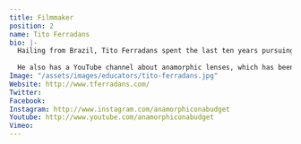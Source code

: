 ```yaml
---
title: Filmmaker
position: 2
name: Tito Ferradans
bio: |-
  Hailing from Brazil, Tito Ferradans spent the last ten years pursuing the dream of making films. Tito is a tech guy, passionate for sci-fi narratives and with a sharp eye for the visual aspects of a story, from cinematography to post-production and visual effects. 
  
  He also has a YouTube channel about anamorphic lenses, which has been his study subject since 2012 and very likely the reason you're here!
Image: "/assets/images/educators/tito-ferradans.jpg"
Website: http://www.tferradans.com/
Twitter: 
Facebook: 
Instagram: http://www.instagram.com/anamorphiconabudget
Youtube: http://www.youtube.com/anamorphiconabudget
Vimeo: 
---
```


